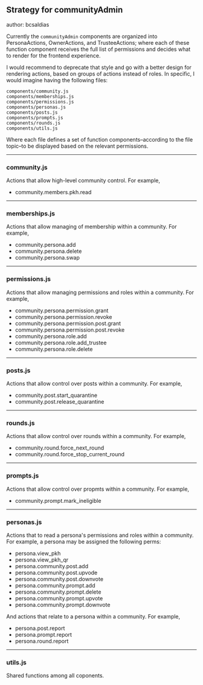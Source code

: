 ## Strategy for communityAdmin

author: bcsaldias

Currently the `communityAdmin` components are organized into PersonaActions, OwnerActions, and TrusteeActions; where each of these function component receives the full list of permissions and decides what to render for the frontend experience.

I would recommend to deprecate that style and go with a better design for rendering actions, based on groups of actions instead of roles. In specific, I would imagine having the following files:

    components/community.js
    components/memberships.js
    components/permissions.js
    components/personas.js
    components/posts.js
    components/prompts.js
    components/rounds.js
    components/utils.js

Where each file defines a set of function components–according to the file topic–to be displayed based on the relevant permissions.

---

### community.js

Actions that allow high-level community control. For example,

- community.members.pkh.read

---

### memberships.js

Actions that allow managing of membership within a community. For example,

- community.persona.add
- community.persona.delete
- community.persona.swap

---

### permissions.js

Actions that allow managing permissions and roles within a community. For example,

- community.persona.permission.grant
- community.persona.permission.revoke
- community.persona.permission.post.grant
- community.persona.permission.post.revoke
- community.persona.role.add
- community.persona.role.add_trustee
- community.persona.role.delete

---

### posts.js

Actions that allow control over posts within a community. For example,

- community.post.start_quarantine
- community.post.release_quarantine

---

### rounds.js

Actions that allow control over rounds within a community. For example,

- community.round.force_next_round
- community.round.force_stop_current_round

---

### prompts.js

Actions that allow control over propmts within a community. For example,

- community.prompt.mark_ineligible

---

### personas.js

Actions that to read a persona's permissions and roles within a community. For example, a persona may be assigned the following perms:

- persona.view_pkh
- persona.view_pkh_qr
- persona.community.post.add
- persona.community.post.upvode
- persona.community.post.downvote
- persona.community.prompt.add
- persona.community.prompt.delete
- persona.community.prompt.upvote
- persona.community.prompt.downvote

And actions that relate to a persona within a community. For example,

- persona.post.report
- persona.prompt.report
- persona.round.report

---

### utils.js

Shared functions among all coponents.

